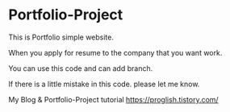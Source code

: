 # Portfolio-Project

This is Portfolio simple website.
  
When you apply for resume to the company that you want work.

You can use this code and can add branch.

If there is a little mistake in this code. please let me know. 
  
My Blog & Portfolio-Project tutorial https://proglish.tistory.com/
 
 
 
